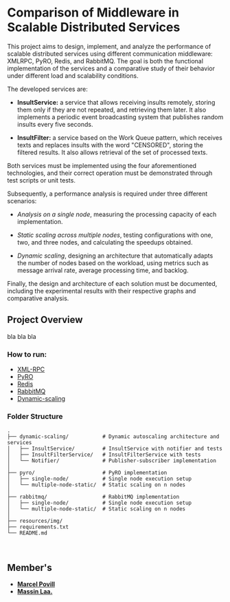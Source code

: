 # Comparison of Middleware in Scalable Distributed Services

This project aims to design, implement, and analyze the performance of scalable distributed services using different communication middleware: XMLRPC, PyRO, Redis, and RabbitMQ. The goal is both the functional implementation of the services and a comparative study of their behavior under different load and scalability conditions.

The developed services are:

- **InsultService:** a service that allows receiving insults remotely, storing them only if they are not repeated, and retrieving them later. It also implements a periodic event broadcasting system that publishes random insults every five seconds.

- **InsultFilter:** a service based on the Work Queue pattern, which receives texts and replaces insults with the word "CENSORED", storing the filtered results. It also allows retrieval of the set of processed texts.

Both services must be implemented using the four aforementioned technologies, and their correct operation must be demonstrated through test scripts or unit tests.

Subsequently, a performance analysis is required under three different scenarios:

- *Analysis on a single node*, measuring the processing capacity of each implementation.

- *Static scaling across multiple nodes*, testing configurations with one, two, and three nodes, and calculating the speedups obtained.

- *Dynamic scaling*, designing an architecture that automatically adapts the number of nodes based on the workload, using metrics such as message arrival rate, average processing time, and backlog.

Finally, the design and architecture of each solution must be documented, including the experimental results with their respective graphs and comparative analysis.


## Project Overview

bla bla bla

### How to run:
- [XML-RPC]()
- [PyRO](./pyro/README.md)
- [Redis]()
- [RabbitMQ](./rabbitmq/README.md)
- [Dynamic-scaling](./dynamic-scaling/README.md)


### Folder Structure

````
.
├── dynamic-scaling/           # Dynamic autoscaling architecture and services
│   ├── InsultService/         # InsultService with notifier and tests
│   ├── InsultFilterService/   # InsultFilterService with tests
│   └── Notifier/              # Publisher-subscriber implementation
│
├── pyro/                      # PyRO implementation
│   ├── single-node/           # Single node execution setup
│   └── multiple-node-static/  # Static scaling on n nodes
│
├── rabbitmq/                  # RabbitMQ implementation
│   ├── single-node/           # Single node execution setup
│   └── multiple-node-static/  # Static scaling on n nodes
│
├── resources/img/             
├── requirements.txt           
└── README.md                  

````
<br>

## Member's
- **[Marcel Povill](https://github.com/mboola)**
- **[Massin Laa.](https://github.com/massinlaaouaj)**

